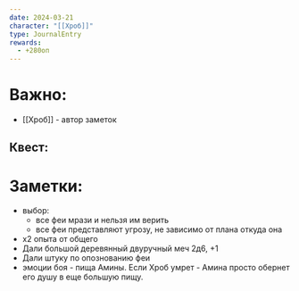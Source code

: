 ```yaml
---
date: 2024-03-21
character: "[[Хроб]]"
type: JournalEntry
rewards:
  - +280оп
---
```

# Важно:
- [[Хроб]] - автор заметок
## Квест:

# Заметки:
- выбор:
	- все феи мрази и нельзя им верить
	- все феи представляют угрозу, не зависимо от плана откуда она
- х2 опыта от общего
- Дали большой деревянный двуручный меч 2д6, +1
- Дали штуку по опознованию феи
- эмоции боя - пища Амины. Если Хроб умрет - Амина просто обернет его душу в еще большую пищу.